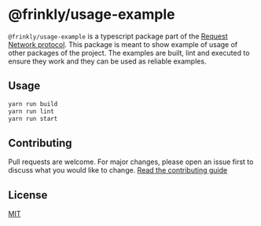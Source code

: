 # @frinkly/usage-example

`@frinkly/usage-example` is a typescript package part of the [Request Network protocol](https://github.com/RequestNetwork/requestNetwork).
This package is meant to show example of usage of other packages of the project. The examples are built, lint and executed to ensure they work and they can be used as reliable examples.

## Usage

```bash
yarn run build
yarn run lint
yarn run start
```

## Contributing

Pull requests are welcome. For major changes, please open an issue first to discuss what you would like to change.
[Read the contributing guide](https://github.com/RequestNetwork/requestNetwork/blob/master/CONTRIBUTING.md)

## License

[MIT](https://github.com/RequestNetwork/requestNetwork/blob/master/LICENSE)
